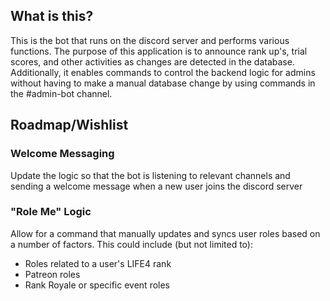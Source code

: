 ## What is this?
This is the bot that runs on the discord server and performs various functions. 
The purpose of this application is to announce rank up's, trial scores, and other activities as changes are detected in the database. Additionally, it enables commands to control the backend logic for admins without having to make a manual database change by using commands in the #admin-bot channel.

## Roadmap/Wishlist

### Welcome Messaging
Update the logic so that the bot is listening to relevant channels and sending a welcome message when a new user joins the discord server
### "Role Me" Logic
Allow for a command that manually updates and syncs user roles based on a number of factors. This could include (but not limited to):
- Roles related to a user's LIFE4 rank
- Patreon roles
- Rank Royale or specific event roles 